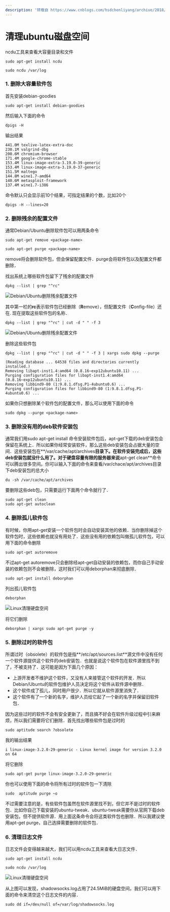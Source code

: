 ```yaml
---
description: '转载自 https://www.cnblogs.com/hsdchenliyang/archive/2018/02/24/8465653.html'
---
```


# 清理ubuntu磁盘空间

ncdu工具来查看大容量目录和文件

```text
sudo apt-get install ncdu

sudo ncdu /var/log
```

### 1. 删除大容量软件包 <a id="circle-heading-7"></a>

首先安装debian-goodies

```text
sudo apt-get install debian-goodies
```

然后输入下面的命令

```text
dpigs -H
```

输出结果

```text
441.0M texlive-latex-extra-doc
230.1M valgrind-dbg
200.6M chromium-browser
171.4M google-chrome-stable
153.4M linux-image-extra-3.19.0-39-generic
153.4M linux-image-extra-3.19.0-37-generic
151.5M maltego
144.8M wine1.7-amd64
140.6M metasploit-framework
137.4M wine1.7-i386
```

命令默认只会显示前10个结果，可指定结果的个数，比如20个

```text
dpigs -H --lines=20
```



### **2. 删除残余的配置文件** <a id="circle-heading-0"></a>

通常Debian/Ubuntu删除软件包可以用两条命令

```text
sudo apt-get remove <package-name>

sudo apt-get purge <package-name>
```

remove将会删除软件包，但会保留配置文件．purge会将软件包以及配置文件都删除．

找出系统上哪些软件包留下了残余的配置文件

```text
dpkg --list | grep "^rc"
```

![Debian/Ubuntu&#x5220;&#x9664;&#x6B8B;&#x4F59;&#x914D;&#x7F6E;&#x6587;&#x4EF6;](http://www.linuxdashen.com/wp-content/uploads/2015/12/Selection_274.png)

其中第一栏的**rc**表示软件包已经删除（**R**emove），但配置文件（**C**onfig-file）还在. 现在提取这些软件包的名称．

```text
dpkg --list | grep "^rc" | cut -d " " -f 3
```

![Debian/Ubuntu&#x5220;&#x9664;&#x6B8B;&#x4F59;&#x914D;&#x7F6E;&#x6587;&#x4EF6;](http://www.linuxdashen.com/wp-content/uploads/2015/12/doodle@www-_275.png)

删除这些软件包

```text
dpkg --list | grep "^rc" | cut -d " " -f 3 | xargs sudo dpkg --purge
```

```text
(Reading database ... 64538 files and directories currently installed.)
Removing libapt-inst1.4:amd64 (0.8.16~exp12ubuntu10.11) ...
Purging configuration files for libapt-inst1.4:amd64 (0.8.16~exp12ubuntu10.11) ...
Removing libbind9-80 (1:9.8.1.dfsg.P1-4ubuntu0.6) ...
Purging configuration files for libbind9-80 (1:9.8.1.dfsg.P1-4ubuntu0.6) ...
```

如果你只想删除某个软件包的配置文件，那么可以使用下面的命令

```text
sudo dpkg --purge <package-name>
```

### 3. 删除没有用的deb软件安装包 <a id="circle-heading-1"></a>

通常我们用sudo apt-get install 命令安装软件包后，apt-get下载的deb安装包会保留在系统上．所以如果你经常安装软件，那么这些deb安装包会占据大量的空间．这些安装包在**/var/cache/apt/archives**目录下。在软件安装完成后，这些deb安装包就没什么用了。对于硬盘容量有限的服务器来说**apt-get clean**命令可以腾出很多空间。你可以输入下面的命令来查看/var/chace/apt/archives目录下deb安装包的总大小

```text
du -sh /var/cache/apt/archives
```

要删除这些deb包，只需要运行下面两个命令就行了．

```text
sudo apt-get clean
sudo apt-get autoclean
```

### 4. 删除孤儿软件包 <a id="circle-heading-2"></a>

有时候，你用apt-get安装一个软件包时会自动安装其他的依赖．当你删除掉这个软件包时，这些依赖也就没有用处了．这些没有用的依赖包叫做孤儿软件包，可以用下面的命令删除

```text
sudo apt-get autoremove
```

不过apt-get autoremove只会删除经apt-get自动安装的依赖包，而你自己手动安装的依赖包则不会被删除，这时我们可以用deborphan来彻底删除．

```text
sudo apt-get install deborphan
```

列出孤儿软件包

```text
deborphan
```

![Linux&#x6E05;&#x7406;&#x786C;&#x76D8;&#x7A7A;&#x95F4;](http://www.linuxdashen.com/wp-content/uploads/2015/12/matrix@vivid-_276.png)

将它们删除

```text
deborphan | xargs sudo apt-get purge -y
```

###  <a id="circle-heading-3"></a>

### 5. 删除过时的软件包 <a id="circle-heading-4"></a>

所谓过时（obsolete）的软件包是指**/etc/apt/sources.list**源文件中没有任何一个软件源提供这个软件的deb安装包．也就是说这个软件包在软件源里找不到了，不被支持了．这可能是因为下面几个原因：

* 上游开发者不维护这个软件，又没有人来接管这个软件的开发．所以Debian/Ubuntu的软件包维护人员决定将这个软件从软件源中删除．
* 这个软件成了孤儿，同时用户很少．所以它就从软件源里消失了．
* 这个软件有了一个新的名字，维护人员给它起了一个新的名字并保留旧软件包．

因为这些过时的软件不会有安全更新了，而且搞不好会在软件升级过程中引来麻烦，所以我们需要将它们删除．首先找出哪些软件包是过时的

```text
sudo aptitude search ?obsolete
```

我的输出结果

```text
i linux-image-3.2.0-29-generic - Linux kernel image for version 3.2.0 on 64
```

将它删除

```text
sudo apt-get purge linux-image-3.2.0-29-generic
```

你也可以使用下面的命令将所有过时的软件包一下清除

```text
sudo  aptitude purge ~o
```

不过需要注意的是，有些软件包虽然在软件源里找不到，但它并不是过时的软件包．比如你自己下载安装的ubuntu-tweak．ubuntu-tweak需要你从官网下载deb安装包，但不提供软件源．用上面这条命令会将这类软件包也删除．所以我建议使用apt-get purge，自己选择需要删除的软件包．

### 6. 清理日志文件 <a id="circle-heading-5"></a>

日志文件会变得越来越大，我们可以用ncdu工具来查看大日志文件．

```text
sudo apt-get install ncdu

sudo ncdu /var/log
```

![Linux&#x6E05;&#x7406;&#x786C;&#x76D8;&#x7A7A;&#x95F4;](http://www.linuxdashen.com/wp-content/uploads/2015/12/doodle@www-_277.png)

从上图可以发现，shadowsocks.log占用了24.5MiB的硬盘空间，我们可以用下面的命令来清空这个日志文件的内容．

```text
sudo dd if=/dev/null of=/var/log/shadowsocks.log
```


